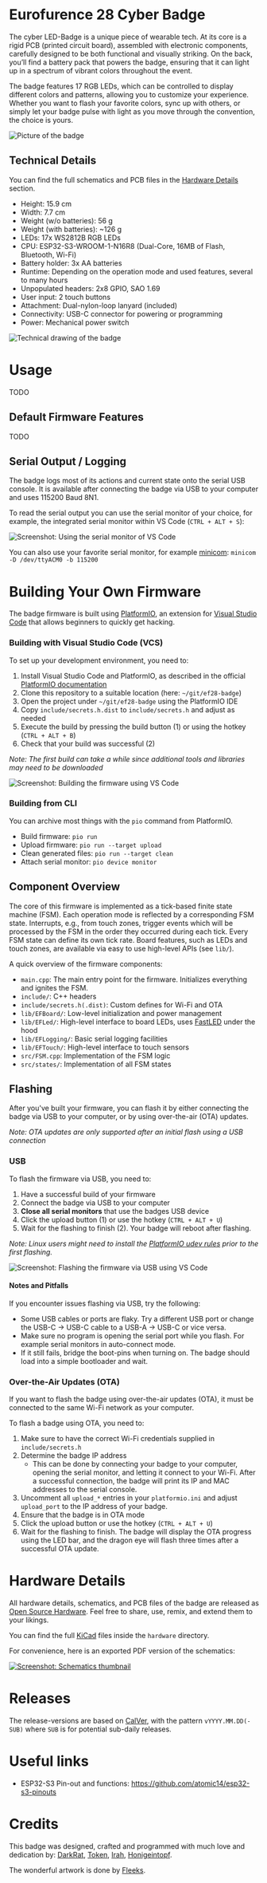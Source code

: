 # Eurofurence 28 Cyber Badge

The cyber LED-Badge is a unique piece of wearable tech. At its core is a rigid
PCB (printed circuit board), assembled with electronic components, carefully
designed to be both functional and visually striking. On the back, you’ll find
a battery pack that powers the badge, ensuring that it can light up in a
spectrum of vibrant colors throughout the event.

The badge features 17 RGB LEDs, which can be controlled to display different
colors and patterns, allowing you to customize your experience. Whether you
want to flash your favorite colors, sync up with others, or simply let your
badge pulse with light as you move through the convention, the choice is yours.

![Picture of the badge](docs/assets/badge-header.jpg)


## Technical Details

You can find the full schematics and PCB files in the
[Hardware Details](#hardware-details) section.

- Height: 15.9 cm
- Width: 7.7 cm
- Weight (w/o batteries): 56 g
- Weight (with batteries): ~126 g
- LEDs: 17x WS2812B RGB LEDs
- CPU: ESP32-S3-WROOM-1-N16R8 (Dual-Core, 16MB of Flash, Bluetooth, Wi-Fi)
- Battery holder: 3x AA batteries
- Runtime: Depending on the operation mode and used features, several to many hours
- Unpopulated headers: 2x8 GPIO, SAO 1.69
- User input: 2 touch buttons
- Attachment: Dual-nylon-loop lanyard (included)
- Connectivity: USB-C connector for powering or programming
- Power: Mechanical power switch

![Technical drawing of the badge](docs/assets/techspecs.png)


# Usage

TODO


## Default Firmware Features

TODO


## Serial Output / Logging

The badge logs most of its actions and current state onto the serial USB
console. It is available after connecting the badge via USB to your computer
and uses 115200 Baud 8N1.

To read the serial output you can use the serial monitor of your choice, for
example, the integrated serial monitor within VS Code (`CTRL + ALT + S`):

![Screenshot: Using the serial monitor of VS Code](docs/assets/vscode_serial_monitor.png)

You can also use your favorite serial monitor, for example [minicom](https://salsa.debian.org/minicom-team/minicom):
`minicom -D /dev/ttyACM0 -b 115200`


# Building Your Own Firmware

The badge firmware is built using [PlatformIO](https://platformio.org/), an
extension for [Visual Studio Code](https://code.visualstudio.com/) that allows
beginners to quickly get hacking.

### Building with Visual Studio Code (VCS)

To set up your development environment, you need to:

1. Install Visual Studio Code and PlatformIO, as described in the official
   [PlatformIO documentation](https://docs.platformio.org/en/latest/integration/ide/vscode.html#installation)
2. Clone this repository to a suitable location (here: `~/git/ef28-badge`)
3. Open the project under `~/git/ef28-badge` using the PlatformIO IDE
4. Copy `include/secrets.h.dist` to `include/secrets.h` and adjust as needed
5. Execute the build by pressing the build button (1) or using the hotkey (`CTRL + ALT + B`)
6. Check that your build was successful (2)

_Note: The first build can take a while since additional tools and libraries
may need to be downloaded_

![Screenshot: Building the firmware using VS Code](docs/assets/vscode_build.png)

### Building from CLI

You can archive most things with the `pio` command from PlatformIO.

* Build firmware: `pio run`
* Upload firmware: `pio run --target upload`
* Clean generated files: `pio run --target clean`
* Attach serial monitor: `pio device monitor`


## Component Overview

The core of this firmware is implemented as a tick-based finite state machine
(FSM). Each operation mode is reflected by a corresponding FSM state.
Interrupts, e.g., from touch zones, trigger events which will be processed by
the FSM in the order they occurred during each tick. Every FSM state can define
its own tick rate. Board features, such as LEDs and touch zones, are available
via easy to use high-level APIs (see `lib/`).

A quick overview of the firmware components:

- `main.cpp`: The main entry point for the firmware. Initializes everything and
  ignites the FSM.
- `include/`: C++ headers
- `include/secrets.h(.dist)`: Custom defines for Wi-Fi and OTA
- `lib/EFBoard/`: Low-level initialization and power management
- `lib/EFLed/`: High-level interface to board LEDs, uses
  [FastLED](https://fastled.io/) under the hood
- `lib/EFLogging/`: Basic serial logging facilities
- `lib/EFTouch/`: High-level interface to touch sensors
- `src/FSM.cpp`: Implementation of the FSM logic
- `src/states/`: Implementation of all FSM states


## Flashing

After you've built your firmware, you can flash it by either connecting the
badge via USB to your computer, or by using over-the-air (OTA) updates.

_Note: OTA updates are only supported after an initial flash using a USB
connection_


### USB

To flash the firmware via USB, you need to:

1. Have a successful build of your firmware
2. Connect the badge via USB to your computer
3. **Close all serial monitors** that use the badges USB device
4. Click the upload button (1) or use the hotkey (`CTRL + ALT + U`)
5. Wait for the flashing to finish (2). Your badge will reboot after flashing.

_Note: Linux users might need to install the
[PlatformIO udev rules](https://docs.platformio.org/en/stable//core/installation/udev-rules.html)
prior to the first flashing._

![Screenshot: Flashing the firmware via USB using VS Code](docs/assets/vscode_upload_usb.png)


#### Notes and Pitfalls

If you encounter issues flashing via USB, try the following:

* Some USB cables or ports are flaky. Try a different USB port or change the
  USB-C -> USB-C cable to a USB-A -> USB-C or vice versa.
* Make sure no program is opening the serial port while you flash. For example
  serial monitors in auto-connect mode.
* If it still fails, bridge the boot-pins when turning on. The badge should
  load into a simple bootloader and wait.


### Over-the-Air Updates (OTA)

If you want to flash the badge using over-the-air updates (OTA), it must be
connected to the same Wi-Fi network as your computer.

To flash a badge using OTA, you need to:

1. Make sure to have the correct Wi-Fi credentials supplied in `include/secrets.h`
2. Determine the badge IP address
    - This can be done by connecting your badge to your computer, opening the
      serial monitor, and letting it connect to your Wi-Fi. After a successful
      connection, the badge will print its IP and MAC addresses to the serial console.
3. Uncomment all `upload_*` entries in your `platformio.ini` and adjust
   `upload_port` to the IP address of your badge.
4. Ensure that the badge is in OTA mode
5. Click the upload button or use the hotkey (`CTRL + ALT + U`)
6. Wait for the flashing to finish. The badge will display the OTA progress
   using the LED bar, and the dragon eye will flash three times after a
   successful OTA update.


# Hardware Details

All hardware details, schematics, and PCB files of the badge are released as
[Open Source Hardware](https://www.oshwa.org/). Feel free to share, use, remix,
and extend them to your likings.

You can find the full [KiCad](https://www.kicad.org/) files inside the
`hardware` directory.

For convenience, here is an exported PDF version of the schematics:

[![Screenshot: Schematics thumbnail](docs/assets/efbadge-schematic_thumb.png)](hardware/efbadge-schematic.pdf)


# Releases

The release-versions are based on [CalVer](https://calver.org/), with the pattern `vYYYY.MM.DD(-SUB)` where `SUB` is for potential sub-daily releases.


# Useful links

* ESP32-S3 Pin-out and functions: https://github.com/atomic14/esp32-s3-pinouts


# Credits

This badge was designed, crafted and programmed with much love and dedication
by: [DarkRat](https://github.com/dunkelratte), [Token](https://github.com/TokenRat),
[Irah](https://github.com/tridekdu), [Honigeintopf](https://github.com/ngandrass).

The wonderful artwork is done by [Fleeks](https://www.furaffinity.net/user/fleeks).
